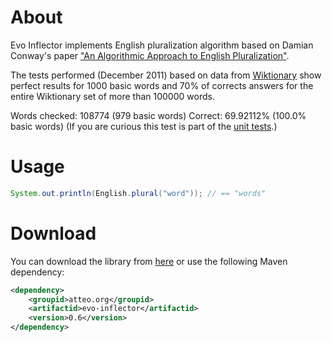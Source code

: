 About
=====

Evo Inflector implements English pluralization algorithm based on Damian Conway's paper ["An Algorithmic Approach to English Pluralization"](http://www.csse.monash.edu.au/~damian/papers/HTML/Plurals.html).

The tests performed (December 2011) based on data from [Wiktionary](http://dumps.wikimedia.org/enwiktionary/latest/) show perfect results for 1000 basic words and 70% of corrects answers for the entire Wiktionary set of more than 100000 words.

Words checked: 108774 (979 basic words)
Correct: 69.92112% (100.0% basic words)
(If you are curious this test is part of the [unit tests](http://code.google.com/p/evo-framework/source/browse/inflector/src/test/java/org/atteo/evo/inflector/EnglishInflectorTest.java).)

Usage
=====

```java
System.out.println(English.plural("word")); // == "words"
```

Download
========

You can download the library from [here](http://search.maven.org/remotecontent?filepath=org/atteo/evo-inflector/0.6/evo-inflector-0.6.jar) or use the following Maven dependency:

```xml
<dependency>
    <groupid>atteo.org</groupid>
    <artifactid>evo-inflector</artifactid>
    <version>0.6</version>
</dependency>
```



